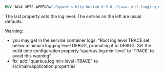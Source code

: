 ```Dockerfile
ENV JAVA_OPTS_APPEND="-Dquarkus.http.host=0.0.0.0 -Djava.util.logging.manager=org.jboss.logmanager.LogManager -Dquarkus.log.level=TRACE"
```

The last property sets the log level. The entries on the left are usual defaults.

Warning:
 - you may get in the service container logs: "Root log level TRACE set below minimum logging level DEBUG, promoting it to DEBUG. Set the build time configuration property 'quarkus.log.min-level' to 'TRACE' to avoid this warning"
 - fix: add "quarkus.log.min-level=TRACE" to src/main/application.properties
